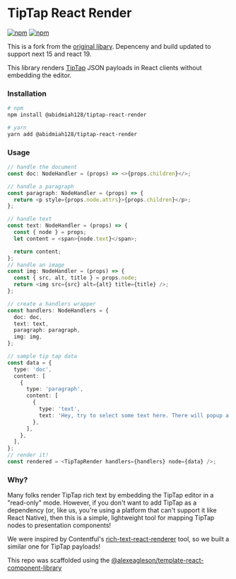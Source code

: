 # TipTap React Render

[![npm](https://img.shields.io/npm/v/@abidmiah128/tiptap-react-render.svg?style=flat)](https://www.npmjs.com/package/@abidmiah128/tiptap-react-render)
[![npm](https://img.shields.io/npm/dt/@abidmiah128/tiptap-react-render)](https://www.npmjs.com/package/@abidmiah128/tiptap-react-render)

This is a fork from the [original libary](https://www.npmjs.com/package/@troop.com/tiptap-react-render). Depenceny and build updated to support next 15 and react 19.

This library renders [TipTap](https://tiptap.dev/) JSON payloads in React clients without embedding the editor.

### Installation

```sh
# npm
npm install @abidmiah128/tiptap-react-render

# yarn
yarn add @abidmiah128/tiptap-react-render
```

### Usage

```typescript
// handle the document
const doc: NodeHandler = (props) => <>{props.children}</>;

// handle a paragraph
const paragraph: NodeHandler = (props) => {
  return <p style={props.node.attrs}>{props.children}</p>;
};

// handle text
const text: NodeHandler = (props) => {
  const { node } = props;
  let content = <span>{node.text}</span>;

  return content;
};
// handle an image
const img: NodeHandler = (props) => {
  const { src, alt, title } = props.node;
  return <img src={src} alt={alt} title={title} />;
};

// create a handlers wrapper
const handlers: NodeHandlers = {
  doc: doc,
  text: text,
  paragraph: paragraph,
  img: img,
};

// sample tip tap data
const data = {
  type: 'doc',
  content: [
    {
      type: 'paragraph',
      content: [
        {
          type: 'text',
          text: 'Hey, try to select some text here. There will popup a menu for selecting some inline styles. Remember: you have full control about content and styling of this menu.',
        },
      ],
    },
  ],
};
// render it!
const rendered = <TipTapRender handlers={handlers} node={data} />;
```

### Why?

Many folks render TipTap rich text by embedding the TipTap editor in a "read-only" mode. However, if you don't want to add TipTap as a dependency (or, like us, you're using a platform that can't support it like React Native), then this is a simple, lightweight tool for mapping TipTap nodes to presentation components!

We were inspired by Contentful's [rich-text-react-renderer](https://github.com/contentful/rich-text/tree/master/packages/rich-text-react-renderer) tool, so we built a similar one for TipTap payloads!

This repo was scaffolded using the [@alexeagleson/template-react-component-library](https://github.com/alexeagleson/template-react-component-library)
